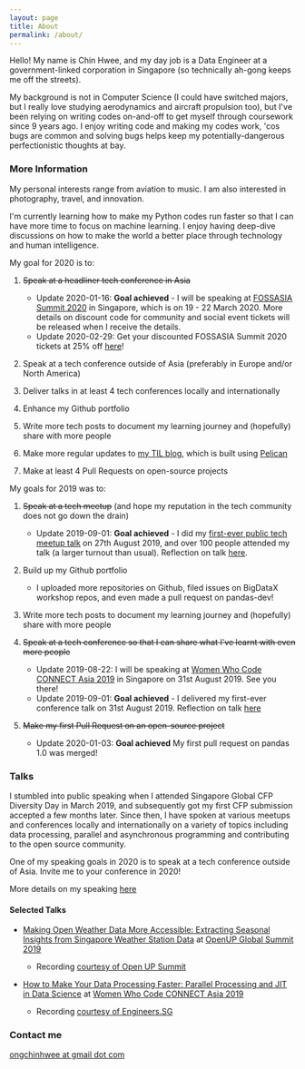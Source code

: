 ```yaml
---
layout: page
title: About
permalink: /about/
---
```


Hello! My name is Chin Hwee, and my day job is a Data Engineer at a government-linked corporation in Singapore (so technically ah-gong keeps me off the streets).

My background is not in Computer Science (I could have switched majors, but I really love studying aerodynamics and aircraft propulsion too), but I've been relying on writing codes on-and-off to get myself through coursework since 9 years ago. I enjoy writing code and making my codes work, 'cos bugs are common and solving bugs helps keep my potentially-dangerous perfectionistic thoughts at bay.

### More Information

My personal interests range from aviation to music. I am also interested in photography, travel, and innovation.

I'm currently learning how to make my Python codes run faster so that I can have more time to focus on machine learning. I enjoy having deep-dive discussions on how to make the world a better place through technology and human intelligence.

My goal for 2020 is to:

1. ~~Speak at a headliner tech conference in Asia~~
    - Update 2020-01-16: **Goal achieved** - I will be speaking at [FOSSASIA Summit 2020](https://summit.fossasia.org/) in Singapore, which is on 19 - 22 March 2020. More details on discount code for community and social event tickets will be released when I receive the details.
    - Update 2020-02-29: Get your discounted FOSSASIA Summit 2020 tickets at 25% off [here](https://eventyay.com/e/a74665c3?code=fossasia-speaker)!

2. Speak at a tech conference outside of Asia (preferably in Europe and/or North America)
3. Deliver talks in at least 4 tech conferences locally and internationally
4. Enhance my Github portfolio
5. Write more tech posts to document my learning journey and (hopefully) share with more people
6. Make more regular updates to [my TIL blog](https://datadiaries.commons.host), which is built using [Pelican](https://getpelican.com)
7. Make at least 4 Pull Requests on open-source projects

My goals for 2019 was to:

1. ~~Speak at a tech meetup~~ (and hope my reputation in the tech community does not go down the drain)
    - Update 2019-09-01: **Goal achieved** - I did my [first-ever public tech meetup talk]((https://www.meetup.com/Singapore-Python-User-Group/events/263765155/)) on 27th August 2019, and over 100 people attended my talk (a larger turnout than usual). Reflection on talk [here](https://hweecat.github.io/talk_parallel-programming-python).

2. Build up my Github portfolio
    - I uploaded more repositories on Github, filed issues on BigDataX workshop repos, and even made a pull request on pandas-dev!

3. Write more tech posts to document my learning journey and (hopefully) share with more people
4. ~~Speak at a tech conference so that I can share what I've learnt with even more people~~
    - Update 2019-08-22: I will be speaking at [Women Who Code CONNECT Asia 2019](https://asia.womenwhocode.dev/) in Singapore on 31st August 2019. See you there!
    - Update 2019-09-01: **Goal achieved** - I delivered my first-ever conference talk on 31st August 2019. Reflection on talk [here](https://hweecat.github.io/talk_how-to-make-your-data-processing-faster)
    
5. ~~Make my first Pull Request on an open-source project~~
    - Update 2020-01-03: **Goal achieved** My first pull request on pandas 1.0 was merged!

### Talks

I stumbled into public speaking when I attended Singapore Global CFP Diversity Day in March 2019, and subsequently got my first CFP submission accepted a few months later. Since then, I have spoken at various meetups and conferences locally and internationally on a variety of topics including data processing, parallel and asynchronous programming and contributing to the open source community.

One of my speaking goals in 2020 is to speak at a tech conference outside of Asia. Invite me to your conference in 2020!

More details on my speaking [here](https://hweecat.github.io/talks)

#### Selected Talks

* [Making Open Weather Data More Accessible: Extracting Seasonal Insights from Singapore Weather Station Data](https://hweecat.github.io/talk_extracting_seasonal_insights_from_sg_weather_station_data/) at [OpenUP Global Summit 2019](https://www.openup.global/)
    - Recording [courtesy of Open UP Summit](https://www.youtube.com/watch?v=x8CtEtn0vsc)

* [How to Make Your Data Processing Faster: Parallel Processing and JIT in Data Science](https://hweecat.github.io/talk_how-to-make-your-data-processing-faster) at [Women Who Code CONNECT Asia 2019](https://asia.womenwhocode.dev/)
    - Recording [courtesy of Engineers.SG](https://youtu.be/RX5rlt3jAt0)


### Contact me

[ongchinhwee at gmail dot com](mailto:ongchinhwee@gmail.com)
